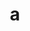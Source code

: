 ---
layout: cake
title:  a
type: cake
bannerimg: /banners/cakebanner
comic: cake_14.png
name: The Exciting World of Customer Service
hovertext: heh heh
next: 15
prev: 13
permalink: cakes/14/
---